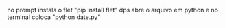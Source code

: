 no prompt instala o flet "pip install flet"
dps abre o arquivo em python
e no terminal coloca "python date.py"
